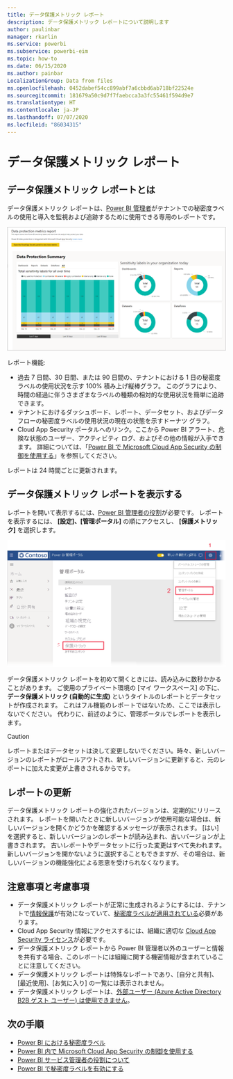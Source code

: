 ```yaml
---
title: データ保護メトリック レポート
description: データ保護メトリック レポートについて説明します
author: paulinbar
manager: rkarlin
ms.service: powerbi
ms.subservice: powerbi-eim
ms.topic: how-to
ms.date: 06/15/2020
ms.author: painbar
LocalizationGroup: Data from files
ms.openlocfilehash: 0452dabef54cc899abf7a6cbbd6ab718bf22524e
ms.sourcegitcommit: 181679a50c9d7f7faebcca3a3fc55461f594d9e7
ms.translationtype: HT
ms.contentlocale: ja-JP
ms.lasthandoff: 07/07/2020
ms.locfileid: "86034315"
---
```

# <a name="data-protection-metrics-report"></a>データ保護メトリック レポート

## <a name="what-is-the-data-protection-metrics-report"></a>データ保護メトリック レポートとは
データ保護メトリック レポートは、[Power BI 管理者](../service-admin-role.md)がテナントでの秘密度ラベルの使用と導入を監視および追跡するために使用できる専用のレポートです。

![データ保護メトリック レポート](./media/service-security-data-protection-metrics-report/protection-metrics-seven-days-1.png)
 
レポート機能:
* 過去 7 日間、30 日間、または 90 日間の、テナントにおける 1 日の秘密度ラベルの使用状況を示す 100% 積み上げ縦棒グラフ。 このグラフにより、時間の経過に伴うさまざまなラベルの種類の相対的な使用状況を簡単に追跡できます。
* テナントにおけるダッシュボード、レポート、データセット、およびデータフローの秘密度ラベルの使用状況の現在の状態を示すドーナツ グラフ。
* Cloud App Security ポータルへのリンク。ここから Power BI アラート、危険な状態のユーザー、アクティビティ ログ、およびその他の情報が入手できます。 詳細については、「[Power BI で Microsoft Cloud App Security の制御を使用する](./service-security-using-microsoft-cloud-app-security-controls.md)」を参照してください。

レポートは 24 時間ごとに更新されます。

## <a name="viewing-the-data-protection-metrics-report"></a>データ保護メトリック レポートを表示する

レポートを開いて表示するには、[Power BI 管理者の役割](../service-admin-role.md)が必要です。
レポートを表示するには、 **[設定]、[管理ポータル]** の順にアクセスし、 **[保護メトリック]** を選択します。

![保護メトリックの管理ポータル](./media/service-security-data-protection-metrics-report/protection-metrics-admin-portal.png)
 
 
データ保護メトリック レポートを初めて開くときには、読み込みに数秒かかることがあります。 ご使用のプライベート環境の [マイ ワークスペース] の下に、**データ保護メトリック (自動的に生成)** というタイトルのレポートとデータセットが作成されます。 これはフル機能のレポートではないため、ここでは表示しないでください。 代わりに、前述のように、管理ポータルでレポートを表示します。

> [!CAUTION]
> レポートまたはデータセットは決して変更しないでください。時々、新しいバージョンのレポートがロールアウトされ、新しいバージョンに更新すると、元のレポートに加えた変更が上書きされるからです。

## <a name="report-updates"></a>レポートの更新

データ保護メトリック レポートの強化されたバージョンは、定期的にリリースされます。 レポートを開いたときに新しいバージョンが使用可能な場合は、新しいバージョンを開くかどうかを確認するメッセージが表示されます。 [はい] を選択すると、新しいバージョンのレポートが読み込まれ、古いバージョンが上書きされます。 古いレポートやデータセットに行った変更はすべて失われます。 新しいバージョンを開かないように選択することもできますが、その場合は、新しいバージョンの機能強化による恩恵を受けられなくなります。 
## <a name="notes-and-considerations"></a>注意事項と考慮事項
* データ保護メトリック レポートが正常に生成されるようにするには、テナントで[情報保護](./service-security-enable-data-sensitivity-labels.md)が有効になっていて、[秘密度ラベルが適用されている](./service-security-apply-data-sensitivity-labels.md)必要があります。 
* Cloud App Security 情報にアクセスするには、組織に適切な [Cloud App Security ライセンス](https://docs.microsoft.com/power-bi/admin/service-security-using-microsoft-cloud-app-security-controls#microsoft-cloud-app-security-licensing)が必要です。
* データ保護メトリック レポートから Power BI 管理者以外のユーザーと情報を共有する場合、このレポートには組織に関する機密情報が含まれていることに注意してください。
* データ保護メトリック レポートは特殊なレポートであり、[自分と共有]、[最近使用]、[お気に入り] の一覧には表示されません。
* データ保護メトリック レポートは、[外部ユーザー (Azure Active Directory B2B ゲスト ユーザー) は使用できません](../service-admin-azure-ad-b2b.md)。
## <a name="next-steps"></a>次の手順
* [Power BI における秘密度ラベル](./service-security-sensitivity-label-overview.md)
* [Power BI 内で Microsoft Cloud App Security の制御を使用する](service-security-using-microsoft-cloud-app-security-controls.md)
* [Power BI サービス管理者の役割について](service-admin-role.md)
* [Power BI で秘密度ラベルを有効にする](service-security-enable-data-sensitivity-labels.md)